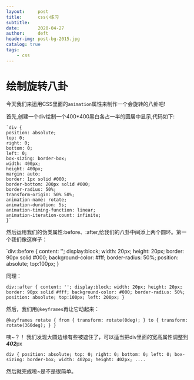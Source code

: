 ```yaml
---
layout:     post
title:      css小练习
subtitle:  
date:       2020-04-27
author:     deft
header-img: post-bg-2015.jpg
catalog: true
tags:
    - css
---
```



# 绘制旋转八卦 #

今天我们来运用CSS里面的`animation`属性来制作一个会旋转的八卦吧!

首先,创建一个div绘制一个400*400黑白各占一半的圆居中显示,代码如下:

    `div {
	position: absolute;
	top: 0;
	right: 0;
	bottom: 0;
	left: 0;
	box-sizing: border-box;
	width: 400px;
	height: 400px;
	margin: auto;
	border: 1px solid #000;
	border-bottom: 200px solid #000;
	border-radius: 50%;
	transform-origin: 50% 50%;
	animation-name: rotate;
	animation-duration: 5s;
	animation-timing-function: linear;
	animation-iteration-count: infinite;
	}`
	
然后运用我们的伪类属性:before、:after,给我们的八卦中间添上两个圆环。第一个我们像这样子：

`div::before {
content: '';
display:block;
width: 20px;
height: 20px;
border: 90px solid #000;
background-color: #fff;
border-radius: 50%;
position: absolute;
top:100px;
}

同理：

`div::after {
content: '';
display:block;
width: 20px;
height: 20px;
border: 90px solid #fff;
background-color: #000;
border-radius: 50%;
position: absolute;
top:100px;
left: 200px;
}`


然后，我们用`@keyframes`再让它动起来：

`@keyframes rotate {
from {
transform: rotate(0deg);
}
to {
transform: rotate(360deg);
}
}`

咦~？！ 我们发现大圆边缘有些被遮住了，可以适当把div里面的宽高属性调整到***402***px

`div {
	position: absolute;
	top: 0;
	right: 0;
	bottom: 0;
	left: 0;
	box-sizing: border-box;
	width: 402px;
	height: 402px;
		....`
		
然后就完成啦~是不是很简单。

